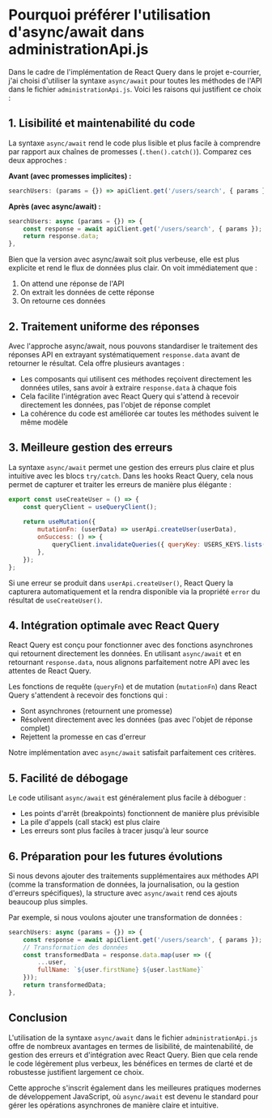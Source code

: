 # Pourquoi préférer l'utilisation d'async/await dans administrationApi.js

Dans le cadre de l'implémentation de React Query dans le projet e-courrier, j'ai choisi d'utiliser la syntaxe `async/await` pour toutes les méthodes de l'API dans le fichier `administrationApi.js`. Voici les raisons qui justifient ce choix :

## 1. Lisibilité et maintenabilité du code

La syntaxe `async/await` rend le code plus lisible et plus facile à comprendre par rapport aux chaînes de promesses (`.then().catch()`). Comparez ces deux approches :

**Avant (avec promesses implicites) :**
```javascript
searchUsers: (params = {}) => apiClient.get('/users/search', { params }),
```

**Après (avec async/await) :**
```javascript
searchUsers: async (params = {}) => {
    const response = await apiClient.get('/users/search', { params });
    return response.data;
},
```

Bien que la version avec async/await soit plus verbeuse, elle est plus explicite et rend le flux de données plus clair. On voit immédiatement que :
1. On attend une réponse de l'API
2. On extrait les données de cette réponse
3. On retourne ces données

## 2. Traitement uniforme des réponses

Avec l'approche async/await, nous pouvons standardiser le traitement des réponses API en extrayant systématiquement `response.data` avant de retourner le résultat. Cela offre plusieurs avantages :

- Les composants qui utilisent ces méthodes reçoivent directement les données utiles, sans avoir à extraire `response.data` à chaque fois
- Cela facilite l'intégration avec React Query qui s'attend à recevoir directement les données, pas l'objet de réponse complet
- La cohérence du code est améliorée car toutes les méthodes suivent le même modèle

## 3. Meilleure gestion des erreurs

La syntaxe `async/await` permet une gestion des erreurs plus claire et plus intuitive avec les blocs `try/catch`. Dans les hooks React Query, cela nous permet de capturer et traiter les erreurs de manière plus élégante :

```javascript
export const useCreateUser = () => {
    const queryClient = useQueryClient();
    
    return useMutation({
        mutationFn: (userData) => userApi.createUser(userData),
        onSuccess: () => {
            queryClient.invalidateQueries({ queryKey: USERS_KEYS.lists() });
        },
    });
};
```

Si une erreur se produit dans `userApi.createUser()`, React Query la capturera automatiquement et la rendra disponible via la propriété `error` du résultat de `useCreateUser()`.

## 4. Intégration optimale avec React Query

React Query est conçu pour fonctionner avec des fonctions asynchrones qui retournent directement les données. En utilisant `async/await` et en retournant `response.data`, nous alignons parfaitement notre API avec les attentes de React Query.

Les fonctions de requête (`queryFn`) et de mutation (`mutationFn`) dans React Query s'attendent à recevoir des fonctions qui :
- Sont asynchrones (retournent une promesse)
- Résolvent directement avec les données (pas avec l'objet de réponse complet)
- Rejettent la promesse en cas d'erreur

Notre implémentation avec `async/await` satisfait parfaitement ces critères.

## 5. Facilité de débogage

Le code utilisant `async/await` est généralement plus facile à déboguer :
- Les points d'arrêt (breakpoints) fonctionnent de manière plus prévisible
- La pile d'appels (call stack) est plus claire
- Les erreurs sont plus faciles à tracer jusqu'à leur source

## 6. Préparation pour les futures évolutions

Si nous devons ajouter des traitements supplémentaires aux méthodes API (comme la transformation de données, la journalisation, ou la gestion d'erreurs spécifiques), la structure avec `async/await` rend ces ajouts beaucoup plus simples.

Par exemple, si nous voulons ajouter une transformation de données :

```javascript
searchUsers: async (params = {}) => {
    const response = await apiClient.get('/users/search', { params });
    // Transformation des données
    const transformedData = response.data.map(user => ({
        ...user,
        fullName: `${user.firstName} ${user.lastName}`
    }));
    return transformedData;
},
```

## Conclusion

L'utilisation de la syntaxe `async/await` dans le fichier `administrationApi.js` offre de nombreux avantages en termes de lisibilité, de maintenabilité, de gestion des erreurs et d'intégration avec React Query. Bien que cela rende le code légèrement plus verbeux, les bénéfices en termes de clarté et de robustesse justifient largement ce choix.

Cette approche s'inscrit également dans les meilleures pratiques modernes de développement JavaScript, où `async/await` est devenu le standard pour gérer les opérations asynchrones de manière claire et intuitive.
